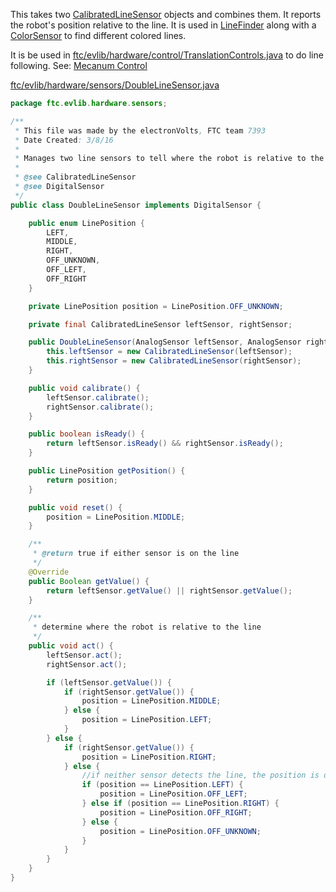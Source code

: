 This takes two [CalibratedLineSensor](CalibratedLineSensor.md) objects and combines them. It reports the robot's position relative to the line. It is used in [LineFinder](LineFinder.md) along with a [ColorSensor](ColorSensor.md) to find different colored lines.

It is be used in [ftc/evlib/hardware/control/TranslationControls.java](https://github.com/FTC7393/EVLib/blob/master/EVLib/src/main/java/ftc/evlib/hardware/control/TranslationControls.java) to do line following. See: [Mecanum Control](Mecanum-Control.md)

[ftc/evlib/hardware/sensors/DoubleLineSensor.java](https://github.com/FTC7393/EVLib/blob/master/EVLib/src/main/java/ftc/evlib/hardware/sensors/DoubleLineSensor.java)

```java
package ftc.evlib.hardware.sensors;

/**
 * This file was made by the electronVolts, FTC team 7393
 * Date Created: 3/8/16
 * 
 * Manages two line sensors to tell where the robot is relative to the line
 *
 * @see CalibratedLineSensor
 * @see DigitalSensor
 */
public class DoubleLineSensor implements DigitalSensor {

    public enum LinePosition {
        LEFT,
        MIDDLE,
        RIGHT,
        OFF_UNKNOWN,
        OFF_LEFT,
        OFF_RIGHT
    }

    private LinePosition position = LinePosition.OFF_UNKNOWN;

    private final CalibratedLineSensor leftSensor, rightSensor;

    public DoubleLineSensor(AnalogSensor leftSensor, AnalogSensor rightSensor) {
        this.leftSensor = new CalibratedLineSensor(leftSensor);
        this.rightSensor = new CalibratedLineSensor(rightSensor);
    }

    public void calibrate() {
        leftSensor.calibrate();
        rightSensor.calibrate();
    }

    public boolean isReady() {
        return leftSensor.isReady() && rightSensor.isReady();
    }

    public LinePosition getPosition() {
        return position;
    }

    public void reset() {
        position = LinePosition.MIDDLE;
    }

    /**
     * @return true if either sensor is on the line
     */
    @Override
    public Boolean getValue() {
        return leftSensor.getValue() || rightSensor.getValue();
    }

    /**
     * determine where the robot is relative to the line
     */
    public void act() {
        leftSensor.act();
        rightSensor.act();

        if (leftSensor.getValue()) {
            if (rightSensor.getValue()) {
                position = LinePosition.MIDDLE;
            } else {
                position = LinePosition.LEFT;
            }
        } else {
            if (rightSensor.getValue()) {
                position = LinePosition.RIGHT;
            } else {
                //if neither sensor detects the line, the position is determined by the previous position
                if (position == LinePosition.LEFT) {
                    position = LinePosition.OFF_LEFT;
                } else if (position == LinePosition.RIGHT) {
                    position = LinePosition.OFF_RIGHT;
                } else {
                    position = LinePosition.OFF_UNKNOWN;
                }
            }
        }
    }
}
```